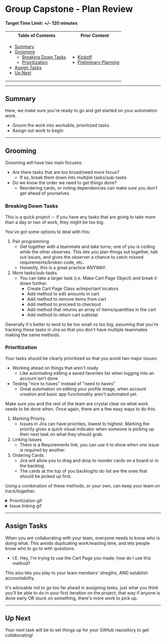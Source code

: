 # Group Capstone - Plan Review

#### Target Time Limit: +/- 120 minutes

<table>
<tr>
<th> Table of Contents </th>
<th> Prior Content </th>
</tr>
<tr>
<td markdown="1">

- [Summary](#summary)
- [Grooming](#grooming)
  - [Breaking Down Tasks](#breaking-down-tasks)
  - [Prioritization](#prioritization)
- [Assign Tasks](#assign-tasks)
- [Up Next](#up-next)

</td>
<td markdown="1">

- <a href="../2.11/project2.01.html">Kickoff</a>
- <a href="../2.11/project2.02.html">Preliminary Planning</a>

</td>
</tr>
</table>

---

## Summary

Here, we make sure you're ready to go and get started on your automation work.

- Groom the work into workable, prioritized tasks
- Assign out work to begin

---

## Grooming

Grooming will have two main focuses:

- Are there tasks that are too broad/need more focus?
  - If so, break them down into multiple tasks/sub-tasks
- Do we know the order we need to get things done?
  - Reordering cards, or noting dependencies can make sure you don't get ahead
    of yourselves.

### Breaking Down Tasks

This is a quick project -- if you have any tasks that are going to take more
than a day or two of work, they might be too big.

You've got some options to deal with this:

1. Pair programming
   - Get together with a teammate and take turns; one of you is coding while the
     other observes. This lets you plan things out together, talk out issues,
     and gives the observer a chance to catch missed requirements/broken code,
     etc.
   - Honestly, this is a great practice ANYWAY.
1. More tasks/sub-tasks
   - You can take a larger task (i.e. Make Cart Page Object) and break it down
     further.
     - Create Cart Page Class w/important locators
     - Add method to edit amounts in cart
     - Add method to remove items from cart
     - Add method to proceed to checkout
     - Add method that returns an array of items/quantities in the cart
     - Add method to return cart subtotal

Generally it's better to tend to be too small vs too big; assuming that you're
tracking these tasks in Jira so that you don't have multiple teammates making
the same methods.

### Prioritization

Your tasks should be clearly prioritized so that you avoid two major issues:

- Working ahead on things that aren't ready
  - Like automating editing a saved favorites list when logging into an account
    isn't done
- Testing "nice to haves" instead of "need to haves"
  - Great automation on editing your profile image, when account creation and
    basic app functionality aren't automated yet.

Make sure you and the rest of the team are crystal clear on what work needs to
be done when. Once again, there are a few easy ways to do this.

1. Marking Priority
   - Issues in Jira can have priorities, lowest to highest. Marking the priority
     gives a quick visual indicator when someone is picking up their next task
     on what they should grab.
1. Linking Issues
   - There is a Requirements link; you can use it to show when one issue is
     required by another.
1. Ordering Cards
   - Jira will allow you to drag and drop to reorder cards on a board or in the
     backlog.
   - The cards at the top of you backlog/to do list are the ones that should be
     picked up first.

Using a combination of these methods, or your own, can keep your team on
track/together.

<details markdown="1"><summary> Prioritization gif </summary>

![](../../../assets/prioritization.gif)

</details>

<details markdown="1"><summary> Issue linking gif </summary>

![](../../../assets/issueLinking.gif)

</details>

---

## Assign Tasks

When you are collaborating with your team, everyone needs to know who is doing
what. This avoids duplicating work/wasting time, and lets people know who to go
to with questions.

- I.E. Hey, I'm trying to use the Cart Page you made; how do I use this method?

This also lets you play to your team members' stregths, AND establish
accountability.

It's advisable not to go too far ahead in assigning tasks, just what you think
you'll be able to do in your first iteration on the project; that way if anyone
is done early OR stuck on something, there's more work to pick up.

---

## Up Next

Your next task will be to set things up for your GitHub repository to get
collaborating!
